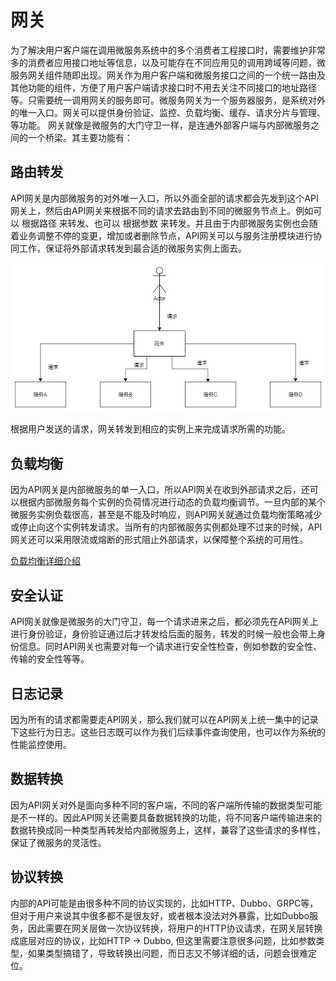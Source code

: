 # 网关
为了解决用户客户端在调用微服务系统中的多个消费者工程接口时，需要维护非常多的消费者应用接口地址等信息，以及可能存在不同应用见的调用跨域等问题，微服务网关组件随即出现。网关作为用户客户端和微服务接口之间的一个统一路由及其他功能的组件，方便了用户客户端请求接口时不用去关注不同接口的地址路径等。只需要统一调用网关的服务即可。微服务网关为一个服务器服务，是系统对外的唯一入口。网关可以提供身份验证、监控、负载均衡、缓存、请求分片与管理、等功能。
网关就像是微服务的大门守卫一样，是连通外部客户端与内部微服务之间的一个桥梁。其主要功能有：

## 路由转发

API网关是内部微服务的对外唯一入口，所以外面全部的请求都会先发到这个API网关上，然后由API网关来根据不同的请求去路由到不同的微服务节点上。例如可以 根据路径 来转发、也可以 根据参数 来转发。并且由于内部微服务实例也会随着业务调整不停的变更，增加或者删除节点，API网关可以与服务注册模块进行协同工作，保证将外部请求转发到最合适的微服务实例上面去。

![Gateway](./img/网关.png)

根据用户发送的请求，网关转发到相应的实例上来完成请求所需的功能。

## 负载均衡

因为API网关是内部微服务的单一入口，所以API网关在收到外部请求之后，还可以根据内部微服务每个实例的负荷情况进行动态的负载均衡调节。一旦内部的某个微服务实例负载很高，甚至是不能及时响应，则API网关就通过负载均衡策略减少或停止向这个实例转发请求。当所有的内部微服务实例都处理不过来的时候，API网关还可以采用限流或熔断的形式阻止外部请求，以保障整个系统的可用性。

[负载均衡详细介绍](负载均衡.md)

## 安全认证

API网关就像是微服务的大门守卫，每一个请求进来之后，都必须先在API网关上进行身份验证，身份验证通过后才转发给后面的服务，转发的时候一般也会带上身份信息。同时API网关也需要对每一个请求进行安全性检查，例如参数的安全性、传输的安全性等等。

## 日志记录
因为所有的请求都需要走API网关，那么我们就可以在API网关上统一集中的记录下这些行为日志。这些日志既可以作为我们后续事件查询使用，也可以作为系统的性能监控使用。

## 数据转换
因为API网关对外是面向多种不同的客户端，不同的客户端所传输的数据类型可能是不一样的。因此API网关还需要具备数据转换的功能，将不同客户端传输进来的数据转换成同一种类型再转发给内部微服务上，这样，兼容了这些请求的多样性，保证了微服务的灵活性。

## 协议转换
内部的API可能是由很多种不同的协议实现的，比如HTTP、Dubbo、GRPC等，但对于用户来说其中很多都不是很友好，或者根本没法对外暴露，比如Dubbo服务，因此需要在网关层做一次协议转换，将用户的HTTP协议请求，在网关层转换成底层对应的协议，比如HTTP -> Dubbo, 但这里需要注意很多问题，比如参数类型，如果类型搞错了，导致转换出问题，而日志又不够详细的话，问题会很难定位。
